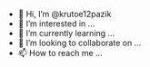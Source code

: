 - 👋 Hi, I’m @krutoe12pazik
- 👀 I’m interested in ...
- 🌱 I’m currently learning ...
- 💞️ I’m looking to collaborate on ...
- 📫 How to reach me ...

<!---
krutoe12pazik/krutoe12pazik is a ✨ special ✨ repository because its `README.md` (this file) appears on your GitHub profile.
You can click the Preview link to take a look at your changes.
--->
